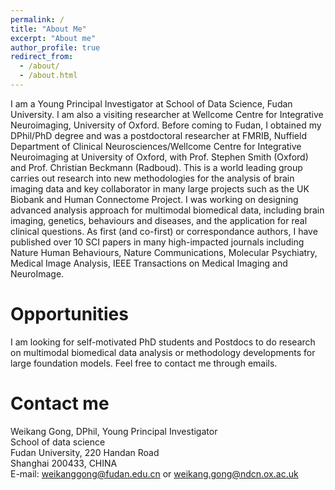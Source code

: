 ```yaml
---
permalink: /
title: "About Me"
excerpt: "About me"
author_profile: true
redirect_from: 
  - /about/
  - /about.html
---
```


I am a Young Principal Investigator at School of Data Science, Fudan University. I am also a visiting researcher at Wellcome Centre for Integrative Neuroimaging, University of Oxford. Before coming to Fudan, I obtained my DPhil/PhD degree and was a postdoctoral researcher at FMRIB, Nuffield Department of Clinical Neurosciences/Wellcome Centre for Integrative Neuroimaging at University of Oxford, with Prof. Stephen Smith (Oxford) and Prof. Christian Beckmann (Radboud). This is a world leading group carries out research into new methodologies for the analysis of brain imaging data and key collaborator in many large projects such as the UK Biobank and Human Connectome Project. I was working on designing advanced analysis approach for multimodal biomedical data, including brain imaging, genetics, behaviours and diseases, and the application for real clinical questions. As first (and co-first) or correspondance authors, I have published over 10 SCI papers in many high-impacted journals including Nature Human Behaviours, Nature Communications, Molecular Psychiatry, Medical Image Analysis, IEEE Transactions on Medical Imaging and NeuroImage. 

Opportunities
======
I am looking for self-motivated PhD students and Postdocs to do research on multimodal biomedical data analysis or methodology developments for large foundation models. Feel free to contact me through emails.

Contact me
======
Weikang Gong, DPhil, Young Principal Investigator \
School of data science \
Fudan University, 220 Handan Road \
Shanghai 200433, CHINA \
E-mail: weikanggong@fudan.edu.cn or weikang.gong@ndcn.ox.ac.uk

